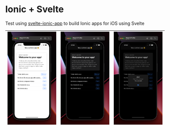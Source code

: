 # Ionic + Svelte

Test using [svelte-ionic-app](https://github.com/Tommertom/svelte-ionic-app) to build Ionic apps for iOS using Svelte

| ![](static/demo-light.png) | ![](static/demo-dark.png) | ![](static/demo-dark-alert.png) |
|---|---|---|